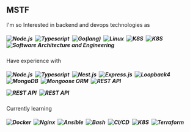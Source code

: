 ## MSTF


I'm so Interested in backend and devops technologies as <h5 align="">
 ![Node.js](https://img.shields.io/badge/-Node.js-05122A?style=flat&logo=node.js)&nbsp; 
 ![Typescript](https://img.shields.io/badge/-Typescript-05122A?style=flat&logo=typescript)&nbsp; 
 ![Go(lang)](https://img.shields.io/badge/-Go-05122A?style=flat&logo=go)&nbsp;
 ![Linux](https://img.shields.io/badge/-Linux-05122A?style=flat&logo=linux)&nbsp; 
 ![K8S](https://img.shields.io/badge/-DevOps-05122A?style=flat&logo=kubernetes)&nbsp; 
 ![K8S](https://img.shields.io/badge/-Gitlab-05122A?style=flat&logo=gitlab)&nbsp; 
 ![Software Architecture and Engineering](https://img.shields.io/badge/-Software_Architecture_and_Engineering-05122A?style=flat&logo=debian)&nbsp;</h5> 
 
Have experience with <h5 align="">
 ![Node.js](https://img.shields.io/badge/-Node.js-05122A?style=flat&logo=node.js)&nbsp; 
 ![Typescript](https://img.shields.io/badge/-Typescript-05122A?style=flat&logo=typescript)&nbsp; 
 ![Nest.js](https://img.shields.io/badge/-Nest.js-05122A?style=flat&logo=nestjs)&nbsp; 
 ![Express.js](https://img.shields.io/badge/-Expressjs-05122A?style=flat&logo=express)&nbsp; 
 ![Loopback4](https://img.shields.io/badge/-Loopback%204-05122A?style=flat&logo=loopback)&nbsp; 
 ![MongoDB](https://img.shields.io/badge/-MongoDB-05122A?style=flat&logo=mongodb)&nbsp; 
 ![Mongoose ORM](https://img.shields.io/badge/-Mongoose_ORM-05122A?style=flat&logo=)&nbsp; 
 ![REST API](https://img.shields.io/badge/-REST_API-05122A?style=flat&logo=api)&nbsp;
 
 ![REST API](https://img.shields.io/badge/-ReactJS-05122A?style=flat&logo=react)&nbsp;
 ![REST API](https://img.shields.io/badge/-Angular%2014+-05122A?style=flat&logo=angular)&nbsp; 
 
 </h5> 

 
Currently learning <h5 align="">
 ![Docker](https://img.shields.io/badge/-Docker-05122A?style=flat&logo=docker)&nbsp; 
 ![Nginx](https://img.shields.io/badge/-Nginx-05122A?style=flat&logo=nginx)&nbsp;
 ![Ansible](https://img.shields.io/badge/-Ansible-05122A?style=flat&logo=ansible)&nbsp;
 ![Bash](https://img.shields.io/badge/-Bash-05122A?style=flat&logo=zsh)&nbsp;
 ![CI/CD](https://img.shields.io/badge/-CI/CD-05122A?style=flat&logo=gitlab)&nbsp; 
 ![K8S](https://img.shields.io/badge/-K8s-05122A?style=flat&logo=kubernetes)&nbsp; 
 ![Terraform](https://img.shields.io/badge/-Terraform-05122A?style=flat&logo=terraform)&nbsp; 
 
 </h5>
 
